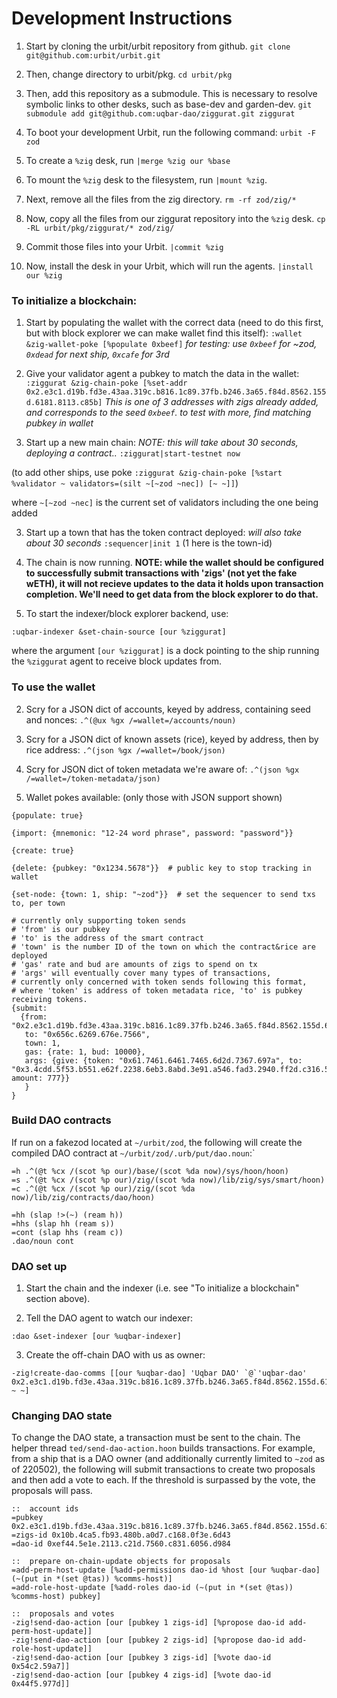 # Development Instructions

1. Start by cloning the urbit/urbit repository from github.
`git clone git@github.com:urbit/urbit.git`

2. Then, change directory to urbit/pkg.
`cd urbit/pkg`

3. Then, add this repository as a submodule. This is necessary to resolve symbolic
links to other desks, such as base-dev and garden-dev.
`git submodule add git@github.com:uqbar-dao/ziggurat.git ziggurat`

4. To boot your development Urbit, run the following command:
`urbit -F zod`

5. To create a `%zig` desk, run
`|merge %zig our %base`

6. To mount the `%zig` desk to the filesystem, run
`|mount %zig`.

7. Next, remove all the files from the zig directory.
`rm -rf zod/zig/*`

8. Now, copy all the files from our ziggurat repository into the `%zig` desk.
`cp -RL urbit/pkg/ziggurat/* zod/zig/`

9. Commit those files into your Urbit.
`|commit %zig`

10. Now, install the desk in your Urbit, which will run the agents.
`|install our %zig`

### To initialize a blockchain:

1. Start by populating the wallet with the correct data (need to do this first, but with block explorer we can make wallet find this itself):
`:wallet &zig-wallet-poke [%populate 0xbeef]`
*for testing: use `0xbeef` for ~zod, `0xdead` for next ship, `0xcafe` for 3rd*

2. Give your validator agent a pubkey to match the data in the wallet:
`:ziggurat &zig-chain-poke [%set-addr 0x2.e3c1.d19b.fd3e.43aa.319c.b816.1c89.37fb.b246.3a65.f84d.8562.155d.6181.8113.c85b]`
*This is one of 3 addresses with zigs already added, and corresponds to the seed `0xbeef`. to test with more, find matching pubkey in wallet*

2. Start up a new main chain: *NOTE: this will take about 30 seconds, deploying a contract..*
`:ziggurat|start-testnet now`

(to add other ships, use poke `:ziggurat &zig-chain-poke [%start %validator ~ validators=(silt ~[~zod ~nec]) [~ ~]]`)

where `~[~zod ~nec]` is the current set of validators including the one being added

3. Start up a town that has the token contract deployed: *will also take about 30 seconds*
`:sequencer|init 1`
(1 here is the town-id)

4. The chain is now running. **NOTE: while the wallet should be configured to successfully submit transactions with 'zigs' (not yet the fake wETH), it will not recieve updates to the data it holds upon transaction completion. We'll need to get data from the block explorer to do that.**

5. To start the indexer/block explorer backend, use:
```
:uqbar-indexer &set-chain-source [our %ziggurat]
```
where the argument `[our %ziggurat]` is a dock pointing to the ship running the `%ziggurat` agent to receive block updates from.

### To use the wallet

2. Scry for a JSON dict of accounts, keyed by address, containing seed and nonces:
`.^(@ux %gx /=wallet=/accounts/noun)`

3. Scry for a JSON dict of known assets (rice), keyed by address, then by rice address:
`.^(json %gx /=wallet=/book/json)`

4. Scry for JSON dict of token metadata we're aware of:
`.^(json %gx /=wallet=/token-metadata/json)`

4. Wallet pokes available:
(only those with JSON support shown)
```
{populate: true}

{import: {mnemonic: "12-24 word phrase", password: "password"}}

{create: true}

{delete: {pubkey: "0x1234.5678"}}  # public key to stop tracking in wallet

{set-node: {town: 1, ship: "~zod"}}  # set the sequencer to send txs to, per town

# currently only supporting token sends
# 'from' is our pubkey
# 'to' is the address of the smart contract
# 'town' is the number ID of the town on which the contract&rice are deployed
# 'gas' rate and bud are amounts of zigs to spend on tx
# 'args' will eventually cover many types of transactions,
# currently only concerned with token sends following this format,
# where 'token' is address of token metadata rice, 'to' is pubkey receiving tokens.
{submit:
  {from: "0x2.e3c1.d19b.fd3e.43aa.319c.b816.1c89.37fb.b246.3a65.f84d.8562.155d.6181.8113.c85b",
   to: "0x656c.6269.676e.7566",
   town: 1,
   gas: {rate: 1, bud: 10000},
   args: {give: {token: "0x61.7461.6461.7465.6d2d.7367.697a", to: "0x3.4cdd.5f53.b551.e62f.2238.6eb3.8abd.3e91.a546.fad3.2940.ff2d.c316.50dd.8d38.e609", amount: 777}}
   }
}
```

### Build DAO contracts

If run on a fakezod located at `~/urbit/zod`, the following will create the compiled DAO contract at `~/urbit/zod/.urb/put/dao.noun`:`
```
=h .^(@t %cx /(scot %p our)/base/(scot %da now)/sys/hoon/hoon)
=s .^(@t %cx /(scot %p our)/zig/(scot %da now)/lib/zig/sys/smart/hoon)
=c .^(@t %cx /(scot %p our)/zig/(scot %da now)/lib/zig/contracts/dao/hoon)

=hh (slap !>(~) (ream h))
=hhs (slap hh (ream s))
=cont (slap hhs (ream c))
.dao/noun cont
```

### DAO set up

1. Start the chain and the indexer (i.e. see "To initialize a blockchain" section above).

2. Tell the DAO agent to watch our indexer:
```
:dao &set-indexer [our %uqbar-indexer]
```

3. Create the off-chain DAO with us as owner:
```
-zig!create-dao-comms [[our %uqbar-dao] 'Uqbar DAO' `@`'uqbar-dao' 0x2.e3c1.d19b.fd3e.43aa.319c.b816.1c89.37fb.b246.3a65.f84d.8562.155d.6181.8113.c85b ~ ~]
```

### Changing DAO state

To change the DAO state, a transaction must be sent to the chain.
The helper thread `ted/send-dao-action.hoon` builds transactions.
For example, from a ship that is a DAO owner (and additionally currently limited to `~zod` as of 220502), the following will submit transactions to create two proposals and then add a vote to each.
If the threshold is surpassed by the vote, the proposals will pass.
```
::  account ids
=pubkey 0x2.e3c1.d19b.fd3e.43aa.319c.b816.1c89.37fb.b246.3a65.f84d.8562.155d.6181.8113.c85b
=zigs-id 0x10b.4ca5.fb93.480b.a0d7.c168.0f3e.6d43
=dao-id 0xef44.5e1e.2113.c21d.7560.c831.6056.d984

::  prepare on-chain-update objects for proposals
=add-perm-host-update [%add-permissions dao-id %host [our %uqbar-dao] (~(put in *(set @tas)) %comms-host)]
=add-role-host-update [%add-roles dao-id (~(put in *(set @tas)) %comms-host) pubkey]

::  proposals and votes
-zig!send-dao-action [our [pubkey 1 zigs-id] [%propose dao-id add-perm-host-update]]
-zig!send-dao-action [our [pubkey 2 zigs-id] [%propose dao-id add-role-host-update]]
-zig!send-dao-action [our [pubkey 3 zigs-id] [%vote dao-id 0x54c2.59a7]]
-zig!send-dao-action [our [pubkey 4 zigs-id] [%vote dao-id 0x44f5.977d]]
```
